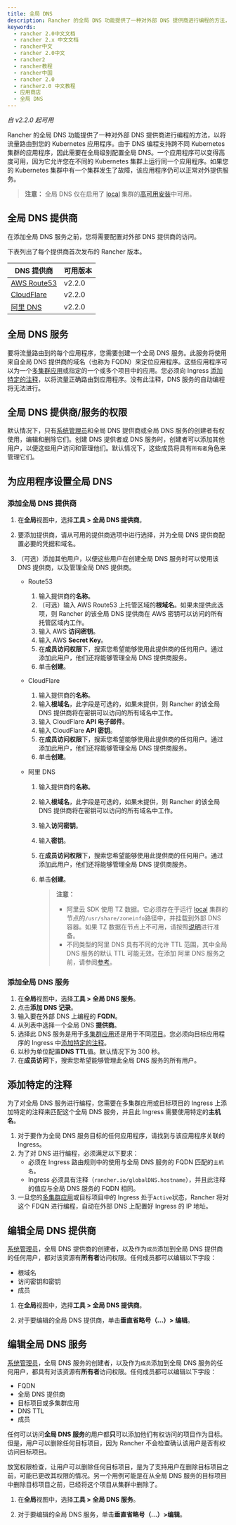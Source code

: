 ```yaml
---
title: 全局 DNS
description: Rancher 的全局 DNS 功能提供了一种对外部 DNS 提供商进行编程的方法，以将流量路由到您的 Kubernetes 应用程序。由于 DNS 编程支持跨不同 Kubernetes 集群的应用程序，因此需要在全局级别配置全局 DNS。一个应用程序可以变得高度可用，因为它允许您在不同的 Kubernetes 集群上运行同一个应用程序。如果您的 Kubernetes 集群中有一个集群发生了故障，该应用程序仍可以正常对外提供服务。
keywords:
  - rancher 2.0中文文档
  - rancher 2.x 中文文档
  - rancher中文
  - rancher 2.0中文
  - rancher2
  - rancher教程
  - rancher中国
  - rancher 2.0
  - rancher2.0 中文教程
  - 应用商店
  - 全局 DNS
---
```


_自 v2.2.0 起可用_

Rancher 的全局 DNS 功能提供了一种对外部 DNS 提供商进行编程的方法，以将流量路由到您的 Kubernetes 应用程序。由于 DNS 编程支持跨不同 Kubernetes 集群的应用程序，因此需要在全局级别配置全局 DNS。一个应用程序可以变得高度可用，因为它允许您在不同的 Kubernetes 集群上运行同一个应用程序。如果您的 Kubernetes 集群中有一个集群发生了故障，该应用程序仍可以正常对外提供服务。

> **注意：** 全局 DNS 仅在启用了 [local](/docs/rancher2/installation/options/chart-options/_index) 集群的[高可用安装](/docs/rancher2/installation/k8s-install/_index)中可用。

## 全局 DNS 提供商

在添加全局 DNS 服务之前，您将需要配置对外部 DNS 提供商的访问。

下表列出了每个提供商首次发布的 Rancher 版本。

| DNS 提供商                                           | 可用版本 |
| ---------------------------------------------------- | -------- |
| [AWS Route53](https://aws.amazon.com/route53/)       | v2.2.0   |
| [CloudFlare](https://www.cloudflare.com/dns/)        | v2.2.0   |
| [阿里 DNS](https://www.alibabacloud.com/product/dns) | v2.2.0   |

## 全局 DNS 服务

要将流量路由到的每个应用程序，您需要创建一个全局 DNS 服务。此服务将使用来自全局 DNS 提供商的域名（也称为 FQDN）来定位应用程序。这些应用程序可以为一个[多集群应用](/docs/rancher2/helm-charts/legacy-catalogs/multi-cluster-apps/_index)或指定的一个或多个项目中的应用。您必须向 Ingress [添加特定的注释](#添加特定的注释)，以将流量正确路由到应用程序。没有此注释，DNS 服务的自动编程将无法进行。

## 全局 DNS 提供商/服务的权限

默认情况下，只有[系统管理员](/docs/rancher2/admin-settings/rbac/global-permissions/_index)和全局 DNS 提供商或全局 DNS 服务的创建者有权使用，编辑和删除它们。创建 DNS 提供者或 DNS 服务时，创建者可以添加其他用户，以便这些用户访问和管理他们。默认情况下，这些成员将具有`所有者`角色来管理它们。

## 为应用程序设置全局 DNS

### 添加全局 DNS 提供商

1. 在**全局**视图中，选择**工具 > 全局 DNS 提供商**。
1. 要添加提供商，请从可用的提供商选项中进行选择，并为全局 DNS 提供商配置必要的凭据和域名。
1. （可选）添加其他用户，以便这些用户在创建全局 DNS 服务时可以使用该 DNS 提供商，以及管理全局 DNS 提供商。

   - Route53

     1. 输入提供商的**名称**。
     1. （可选）输入 AWS Route53 上托管区域的**根域名**。如果未提供此选项，则 Rancher 的该全局 DNS 提供商在 AWS 密钥可以访问的所有托管区域内工作。
     1. 输入 AWS **访问密钥**。
     1. 输入 AWS **Secret Key**。
     1. 在**成员访问权限**下，搜索您希望能够使用此提供商的任何用户。通过添加此用户，他们还将能够管理全局 DNS 提供商服务。
     1. 单击**创建**。

   - CloudFlare

     1. 输入提供商的**名称**。
     1. 输入**根域名**，此字段是可选的，如果未提供，则 Rancher 的该全局 DNS 提供商将在密钥可以访问的所有域名中工作。
     1. 输入 CloudFlare **API 电子邮件**。
     1. 输入 CloudFlare **API 密钥**。
     1. 在**成员访问权限**下，搜索您希望能够使用此提供商的任何用户。通过添加此用户，他们还将能够管理全局 DNS 提供商服务。
     1. 单击**创建**。

   - 阿里 DNS

     1. 输入提供商的**名称**。
     1. 输入**根域名**，此字段是可选的，如果未提供，则 Rancher 的该全局 DNS 提供商将在密钥可以访问的所有域名中工作。
     1. 输入**访问密钥**。
     1. 输入**密钥**。
     1. 在**成员访问权限**下，搜索您希望能够使用此提供商的任何用户。通过添加此用户，他们还将能够管理全局 DNS 提供商服务。
     1. 单击**创建**。

        > **注意：**
        >
        > - 阿里云 SDK 使用 TZ 数据。它必须存在于运行 [local](/docs/rancher2/installation/options/chart-options/_index) 集群的节点的`/usr/share/zoneinfo`路径中，并挂载到外部 DNS 容器。如果 TZ 数据在节点上不可用，请按照[说明](https://www.ietf.org/timezones/tzdb-2018f/tz-link.html)进行准备。
        > - 不同类型的阿里 DNS 具有不同的允许 TTL 范围，其中全局 DNS 服务的默认 TTL 可能无效。在添加 阿里 DNS 服务之前，请参阅[参考](https://www.alibabacloud.com/help/doc-detail/34338.htm)。

### 添加全局 DNS 服务

1. 在**全局**视图中，选择**工具 > 全局 DNS 服务**。
1. 点击**添加 DNS 记录**。
1. 输入要在外部 DNS 上编程的 **FQDN**。
1. 从列表中选择一个全局 DNS **提供商**。
1. 选择此 DNS 服务是用于[多集群应用](/docs/rancher2/helm-charts/legacy-catalogs/multi-cluster-apps/_index)还是用于不同[项目](/docs/rancher2/cluster-admin/projects-and-namespaces/_index)。您必须向目标应用程序的 Ingress 中[添加特定的注释](#添加特定的注释)。
1. 以秒为单位配置**DNS TTL**值。默认情况下为 300 秒。
1. 在**成员访问**下，搜索您希望能够管理此全局 DNS 服务的所有用户。

## 添加特定的注释

为了对全局 DNS 服务进行编程，您需要在多集群应用或目标项目的 Ingress 上添加特定的注释来匹配这个全局 DNS 服务，并且此 Ingress 需要使用特定的**主机名**。

1. 对于要作为全局 DNS 服务目标的任何应用程序，请找到与该应用程序关联的 Ingress。
1. 为了对 DNS 进行编程，必须满足以下要求：
   - 必须在 Ingress 路由规则中的使用与全局 DNS 服务的 FQDN 匹配的`主机名`。
   - Ingress 必须具有注释（`rancher.io/globalDNS.hostname`），并且此注释的值应与全局 DNS 服务的 FQDN 相同。
1. 一旦您的[多集群应用](/docs/rancher2/helm-charts/legacy-catalogs/multi-cluster-apps/_index)或目标项目中的 Ingress 处于`Active`状态，Rancher 将对这个 FDQN 进行编程，自动在外部 DNS 上配置好 Ingress 的 IP 地址。

## 编辑全局 DNS 提供商

[系统管理员](/docs/rancher2/admin-settings/rbac/global-permissions/_index)，全局 DNS 提供商的创建者，以及作为`成员`添加到全局 DNS 提供商的任何用户，都对该资源有**所有者**访问权限。任何成员都可以编辑以下字段：

- 根域名
- 访问密钥和密钥
- 成员

1. 在**全局**视图中，选择**工具 > 全局 DNS 提供商**。

1. 对于要编辑的全局 DNS 提供商，单击**垂直省略号（...）> 编辑**。

## 编辑全局 DNS 服务

[系统管理员](/docs/rancher2/admin-settings/rbac/global-permissions/_index)，全局 DNS 服务的创建者，以及作为`成员`添加到全局 DNS 服务的任何用户，都具有对该资源有**所有者**访问权限。任何成员都可以编辑以下字段：

- FQDN
- 全局 DNS 提供商
- 目标项目或多集群应用
- DNS TTL
- 成员

任何可以访问**全局 DNS 服务**的用户都**只**可以添加他们有权访问的项目作为目标。但是，用户可以删除任何目标项目，因为 Rancher 不会检查确认该用户是否有权访问目标项目。

放宽权限检查，让用户可以删除任何目标项目，是为了支持用户在删除目标项目之前，可能已更改其权限的情况。另一个用例可能是在从全局 DNS 服务的目标项目中删除目标项目之前，已经将这个项目从集群中删除了。

1. 在**全局**视图中，选择**工具 > 全局 DNS 服务**。

1. 对于要编辑的全局 DNS 服务，单击**垂直省略号（...）>编辑**。
